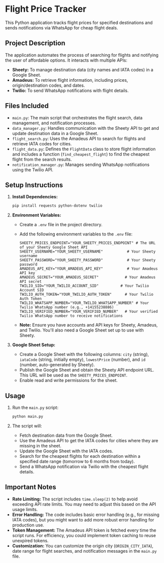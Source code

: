 # Flight Price Tracker

This Python application tracks flight prices for specified destinations and sends notifications via WhatsApp for cheap flight deals.

## Project Description

The application automates the process of searching for flights and notifying the user of affordable options. It interacts with multiple APIs:

* **Sheety:** To manage destination data (city names and IATA codes) in a Google Sheet.
* **Amadeus:** To retrieve flight information, including prices, origin/destination codes, and dates.
* **Twilio:** To send WhatsApp notifications with flight details.

## Files Included

* `main.py`: The main script that orchestrates the flight search, data management, and notification processes.
* `data_manager.py`:  Handles communication with the Sheety API to get and update destination data in a Google Sheet.
* `flight_search.py`:  Uses the Amadeus API to search for flights and retrieve IATA codes for cities.
* `flight_data.py`:  Defines the `FlightData` class to store flight information and includes a function (`find_cheapest_flight`) to find the cheapest flight from the search results.
* `notification_manager.py`: Manages sending WhatsApp notifications using the Twilio API.

## Setup Instructions

1.  **Install Dependencies:**

    ```bash
    pip install requests python-dotenv twilio
    ```

2.  **Environment Variables:**

    * Create a `.env` file in the project directory.
    * Add the following environment variables to the `.env` file:

        ```
        SHEETY_PRICES_ENDPOINT="YOUR_SHEETY_PRICES_ENDPOINT" # The URL of your Sheety Google Sheet API
        SHEETY_USERNAME="YOUR_SHEETY_USERNAME"           # Your Sheety username
        SHEETY_PASSWORD="YOUR_SHEETY_PASSWORD"           # Your Sheety password
        AMADEUS_API_KEY="YOUR_AMADEUS_API_KEY"           # Your Amadeus API key
        AMADEUS_SECRET="YOUR_AMADEUS_SECRET"            # Your Amadeus API secret
        TWILIO_SID="YOUR_TWILIO_ACCOUNT_SID"          # Your Twilio Account SID
        TWILIO_AUTH_TOKEN="YOUR_TWILIO_AUTH_TOKEN"      # Your Twilio Auth Token
        TWILIO_WHATSAPP_NUMBER="YOUR_TWILIO_WHATSAPP_NUMBER" # Your Twilio WhatsApp number (e.g., +14155238886)
        TWILIO_VERIFIED_NUMBER="YOUR_VERIFIED_NUMBER"   # Your verified Twilio WhatsApp number to receive notifications
        ```

    * **Note:** Ensure you have accounts and API keys for Sheety, Amadeus, and Twilio.  You'll also need a Google Sheet set up to use with Sheety.

3.  **Google Sheet Setup:**

    * Create a Google Sheet with the following columns: `city` (string), `iataCode` (string, initially empty), `lowestPrice` (number),  and `id` (number, auto-generated by Sheety).
    * Publish the Google Sheet and obtain the Sheety API endpoint URL.  This URL will be used as the `SHEETY_PRICES_ENDPOINT`.
    * Enable read and write permissions for the sheet.

## Usage

1.  Run the `main.py` script:

    ```bash
    python main.py
    ```

2.  The script will:

    * Fetch destination data from the Google Sheet.
    * Use the Amadeus API to get the IATA codes for cities where they are missing in the sheet.
    * Update the Google Sheet with the IATA codes.
    * Search for the cheapest flights for each destination within a specified date range (tomorrow to 6 months from today).
    * Send a WhatsApp notification via Twilio with the cheapest flight details.

## Important Notes

* **Rate Limiting:** The script includes `time.sleep(2)` to help avoid exceeding API rate limits.  You may need to adjust this based on the API usage limits.
* **Error Handling:** The code includes basic error handling (e.g., for missing IATA codes), but you might want to add more robust error handling for production use.
* **Token Management:** The Amadeus API token is fetched every time the script runs.  For efficiency, you could implement token caching to reuse unexpired tokens.
* **Customization:** You can customize the origin city (`ORIGIN_CITY_IATA`), date range for flight searches, and notification messages in the `main.py` file.
```

